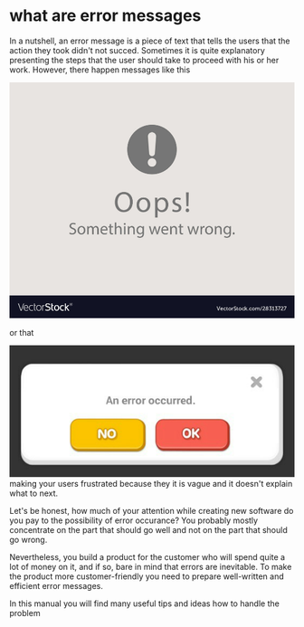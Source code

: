 # what are error messages #

In a nutshell, an error message is a piece of text that tells the users that the action they took didn't not succed.  Sometimes it is quite explanatory presenting the steps that the user should take to proceed with his or her work. However, there happen messages like this 

![oops](oops.jpg)

or that

![wrong_message](wrong_message.png) 
making your users frustrated because they it is vague and it doesn't explain what to next. 

Let's be honest, how much of your attention while creating new software do you pay to the possibility of error occurance?
You probably mostly concentrate on the part that should go well and not on the part that should go wrong.

Nevertheless, you build a product for the customer who will spend quite a lot of money on it, and if so, bare in mind that errors are inevitable. To make the product more customer-friendly you need to prepare well-written and efficient error messages.

In this manual you will find many useful tips and ideas how to handle the problem
